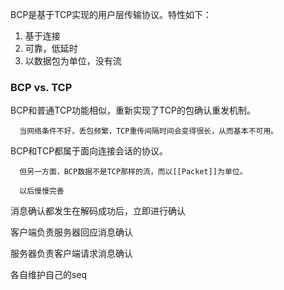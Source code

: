 BCP是基于TCP实现的用户层传输协议。特性如下：
   1. 基于连接
   2. 可靠，低延时
   3. 以数据包为单位，没有流
 
  <h3>BCP vs. TCP</h3>
 
  BCP和普通TCP功能相似，重新实现了TCP的包确认重发机制。
 
      当网络条件不好，丢包频繁，TCP重传间隔时间会变得很长，从而基本不可用。
 
  BCP和TCP都属于面向连接会话的协议。
     
      但另一方面，BCP数据不是TCP那样的流，而以[[Packet]]为单位。
      
      以后慢慢完善
      
  消息确认都发生在解码成功后，立即进行确认
  
  客户端负责服务器回应消息确认
  
  服务器负责客户端请求消息确认
  
  各自维护自己的seq